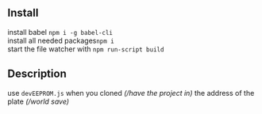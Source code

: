 ## Install
install babel `npm i -g babel-cli`<br>
install all needed packages`npm i`<br>
start the file watcher with `npm run-script build`<br>

## Description
use `devEEPROM.js` when you cloned *(/have the project in)* the address of the plate *(/world save)*<br>
